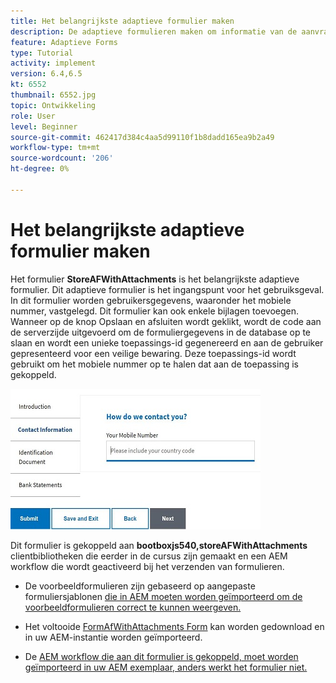 ```yaml
---
title: Het belangrijkste adaptieve formulier maken
description: De adaptieve formulieren maken om informatie van de aanvrager en het adaptieve formulier op te nemen om het opgeslagen adaptieve formulier op te halen
feature: Adaptieve Forms
type: Tutorial
activity: implement
version: 6.4,6.5
kt: 6552
thumbnail: 6552.jpg
topic: Ontwikkeling
role: User
level: Beginner
source-git-commit: 462417d384c4aa5d99110f1b8dadd165ea9b2a49
workflow-type: tm+mt
source-wordcount: '206'
ht-degree: 0%

---
```



# Het belangrijkste adaptieve formulier maken

Het formulier **StoreAFWithAttachments** is het belangrijkste adaptieve formulier. Dit adaptieve formulier is het ingangspunt voor het gebruiksgeval. In dit formulier worden gebruikersgegevens, waaronder het mobiele nummer, vastgelegd. Dit formulier kan ook enkele bijlagen toevoegen. Wanneer op de knop Opslaan en afsluiten wordt geklikt, wordt de code aan de serverzijde uitgevoerd om de formuliergegevens in de database op te slaan en wordt een unieke toepassings-id gegenereerd en aan de gebruiker gepresenteerd voor een veilige bewaring. Deze toepassings-id wordt gebruikt om het mobiele nummer op te halen dat aan de toepassing is gekoppeld.

![hoofdaanvraagformulier](assets/6552.JPG)

Dit formulier is gekoppeld aan **bootboxjs540,storeAFWithAttachments** clientbibliotheken die eerder in de cursus zijn gemaakt en een AEM workflow die wordt geactiveerd bij het verzenden van formulieren.


* De voorbeeldformulieren zijn gebaseerd op aangepaste formuliersjablonen [die in AEM moeten worden geïmporteerd om de voorbeeldformulieren correct te kunnen weergeven.](assets/custom-template-with-page-component.zip)

* Het voltooide [FormAfWithAttachments Form](assets/store-af-with-attachments-form.zip) kan worden gedownload en in uw AEM-instantie worden geïmporteerd.

* De [AEM workflow die aan dit formulier is gekoppeld, moet worden geïmporteerd in uw AEM exemplaar, anders werkt het formulier niet.](assets/workflow-model-store-af-with-attachments.zip)



